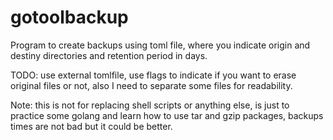 gotoolbackup
============

Program to create backups using toml file, where you indicate origin and destiny directories and retention period in days.

TODO: use external tomlfile, use flags to indicate if you want to erase original files or not, also I need to separate some files for readability.

Note: this is not for replacing shell scripts or anything else, is just to practice some golang and learn how to use tar and gzip packages, backups times are not bad but it could be better.
